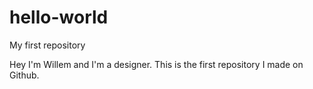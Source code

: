 # hello-world
My first repository

Hey I'm Willem and I'm a designer. This is the first repository I made on Github.

